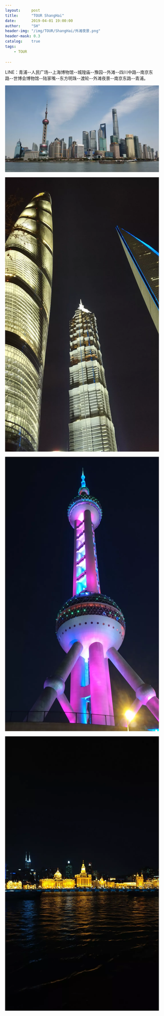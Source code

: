 ```yaml
---
layout:     post
title:      "TOUR ShangHai"
date:       2019-04-01 19:00:00
author:     "SH"
header-img: "/img/TOUR/ShangHai/外滩夜景.png"
header-mask: 0.3
catalog:    true
tags:
    - TOUR

---
```




LINE：青浦--人民广场--上海博物馆--城隍庙--豫园--外滩--四川中路--南京东路--世博会博物馆--陆家嘴--东方明珠--渡轮--外滩夜景--南京东路--青浦。



![img](/img/TOUR/ShangHai/外滩.png)



![img](/img/TOUR/ShangHai/三个高楼.png)



![img](/img/TOUR/ShangHai/东方明珠.png)



![img](/img/TOUR/ShangHai/外滩夜景.png)
